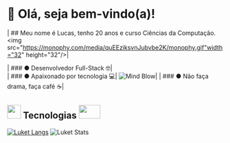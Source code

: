 
# 🤖 Olá, seja bem-vindo(a)!                                                                                                                                  
                                                                                                                                                              
| ## Meu nome é Lucas, tenho 20 anos e curso Ciências da Computação.<img src="https://monophy.com/media/quEEziksvnJubvbe2K/monophy.gif"width="32" height="32"/>|

| ### ● Desenvolvedor Full-Stack 🤓|                                                                                                                       
| ### ● Apaixonado por tecnologia 💻| ![Mind Blow](https://media.tenor.com/images/1c44ea89efe8f2bfe44e6a0d3bf8051f/tenor.gif)|
| ### ● Não faça drama, faça café ☕|                                                                                                                          
                                                                                                                                                              
## <img                                                 src="https://camo.githubusercontent.com/9ff917a34baf78e3fdbaf8370cf42e756041270610f0466dc9af2c0d9184db7a/68747470733a2f2f6d656469612e67697068792e636f6d2f6d656469612f66396a514c614b4a4a6c36644c30416d6d5a2f67697068792e676966" data-canonical-src="https://gyazo.com/eb5c5741b6a9a16c692170a41a49c858.png" width="32" height="32" /> Tecnologias  <img src="http://amostragratis.biz/wp-content/uploads/2020/04/setas-1.gif" width="50" height="32" />


[![Luket Langs](https://github-readme-stats.vercel.app/api/top-langs/?username=luketflp&layout=compact&theme=radical)](https://github.com/luketflp/github-readme-stats)
![Luket Stats](https://github-readme-stats.vercel.app/api?username=luketflp&theme=radical&show_icons=true)
